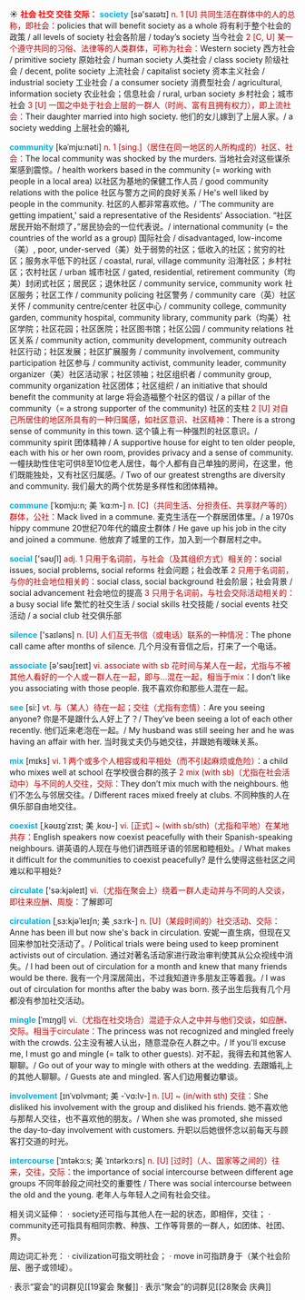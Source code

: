 ☀ <font color="red">**社会 社交 交往 交际：**</font>
<font color="sky blue">**society**</font> [sə'saɪətɪ] 
<font color="#c00000">n. 1 [U] 共同生活在群体中的人的总称，即社会：</font>policies that will benefit society as a whole 将有利于整个社会的政策 / all levels of society 社会各阶层 / today’s society 当今社会 <font color="#c00000">2 [C, U] 某一个遵守共同的习俗、法律等的人类群体，可称为社会：</font>Western society 西方社会 / primitive society 原始社会 / human society 人类社会 / class society 阶级社会 / decent, polite society 上流社会 / capitalist society 资本主义社会 / industrial society 工业社会 / a consumer society 消费型社会 / agricultural, information society 农业社会；信息社会 / rural, urban society 乡村社会；城市社会 <font color="#c00000">3 [U] 一国之中处于社会上层的一群人（时尚、富有且拥有权力），即上流社会：</font>Their daughter married into high society. 他们的女儿嫁到了上层人家。/ a society wedding 上层社会的婚礼
           
<font color="sky blue">**community**</font> [kəˈmju:nəti]
<font color="#c00000">n. 1 [sing.]（居住在同一地区的人所构成的）社区、社会：</font>The local community was shocked by the murders. 当地社会对这些谋杀案感到震惊。/ health workers based in the community (= working with people in a local area) 以社区为基地的保健工作人员 / good community relations with the police 社区与警方之间的良好关系 / He's well liked by people in the community. 社区的人都非常喜欢他。/ 'The community are getting impatient,' said a representative of the Residents' Association. “社区居民开始不耐烦了，”居民协会的一位代表说。/ international community (= the countries of the world as a group) 国际社会 / disadvantaged, low-income（美）, poor, under-served（美）处于弱势的社区；低收入的社区；贫穷的社区；服务水平低下的社区 / coastal, rural, village community 沿海社区；乡村社区；农村社区 / urban 城市社区 / gated, residential, retirement community（均美）封闭式社区；居民区；退休社区 / community service, community work 社区服务；社区工作 / community policing 社区警务 / community care（英）社区关怀 / community centre/center 社区中心 / community college, community garden, community hospital, community library, community park（均美）社区学院；社区花园；社区医院；社区图书馆；社区公园 / community relations 社区关系 / community action, community development, community outreach 社区行动；社区发展；社区扩展服务 / community involvement, community participation 社区参与 / community activist, community leader, community organizer（美）社区活动家；社区领袖；社区组织者 / community group, community organization 社区团体；社区组织 / an initiative that should benefit the community at large 将会造福整个社区的倡议 / a pillar of the community（= a strong supporter of the community) 社区的支柱 <font color="#c00000">2 [U] 对自己所居住的地区所具有的一种归属感，如社区意识、社区精神：</font>There is a strong sense of community in this town. 这个镇上有一种强烈的社区意识。/ community spirit 团体精神 / A supportive house for eight to ten older people, each with his or her own room, provides privacy and a sense of community. 一幢扶助性住宅可供8至10位老人居住，每个人都有自己单独的房间，在这里，他们既能独处，又有社区归属感。/ Two of our greatest strengths are diversity and community. 我们最大的两个优势是多样性和团体精神。
           
<font color="sky blue">**commune**</font> [ˈkɒmju:n; 美 ˈkɑ:m-]
<font color="#c00000">n. [C]（共同生活、分担责任、共享财产等的）群体，公社：</font>Mack lived in a commune. 麦克生活在一个群居团体里。/ a 1970s hippy commune 20世纪70年代的嬉皮士群体 / He gave up his job in the city and joined a commune. 他放弃了城里的工作，加入到一个群居村之中。

<font color="sky blue">**social**</font> ['səʊʃl] 
<font color="#c00000">adj. 1 只用于名词前，与社会（及其组织方式）相关的：</font>social issues, social problems, social reforms 社会问题；社会改革 <font color="#c00000">2 只用于名词前，与你的社会地位相关的：</font>social class, social background 社会阶层；社会背景 / social advancement 社会地位的提高 <font color="#c00000">3 只用于名词前，与社会交际活动相关的：</font>a busy social life 繁忙的社交生活 / social skills 社交技能 / social events 社交活动 / a social club 社交俱乐部

<font color="sky blue">**silence**</font> ['saɪləns] 
<font color="#c00000">n. [U] 人们互无书信（或电话）联系的一种情况：</font>The phone call came after months of silence. 几个月没有音信之后，打来了一个电话。

<font color="sky blue">**associate**</font> [ə'səʊʃɪeɪt] 
<font color="#c00000">vi. associate with sb 花时间与某人在一起，尤指与不被其他人看好的一个人或一群人在一起，即与…混在一起，相当于mix：</font>I don’t like you associating with those people. 我不喜欢你和那些人混在一起。

<font color="sky blue">**see**</font> [si:] 
<font color="#c00000">vt. 与（某人）待在一起；交往（尤指有恋情）：</font>Are you seeing anyone? 你是不是跟什么人好上了？/ They’ve been seeing a lot of each other recently. 他们近来老泡在一起。/ My husband was still seeing her and he was having an affair with her. 当时我丈夫仍与她交往，并跟她有暧昧关系。

<font color="sky blue">**mix**</font> [mɪks] 
<font color="#c00000">vi. 1 两个或多个人相容或和平相处（而不引起麻烦或危险）：</font>a child who mixes well at school 在学校很合群的孩子 <font color="#c00000">2 mix (with sb)（尤指在社会活动中）与不同的人交往，交际：</font>They don’t mix much with the neighbours. 他们不怎么与邻居交往。/ Different races mixed freely at clubs. 不同种族的人在俱乐部自由地交往。
           
<font color="sky blue">**coexist**</font> [ˌkəʊɪgˈzɪst; 美 ˌkoʊ-]
<font color="#c00000">vi. [正式] ~ (with sb/sth)（尤指和平地）在某地共存：</font>English speakers now coexist peacefully with their Spanish-speaking neighbours. 讲英语的人现在与他们讲西班牙语的邻居和睦相处。/ What makes it difficult for the communities to coexist peacefully? 是什么使得这些社区之间难以和平相处?

<font color="sky blue">**circulate**</font> ['sə:kjəleɪt] 
<font color="#c00000">vi.（尤指在聚会上）绕着一群人走动并与不同的人交谈，即往来应酬、周旋：</font>了解即可 
                      
<font color="sky blue">**circulation**</font> [ˌsɜ:kjəˈleɪʃn; 美 ˌsɜ:rk-]
<font color="#c00000">n. [U]（某段时间的）社交活动、交际：</font>Anne has been ill but now she's back in circulation. 安妮一直生病，但现在又回来参加社交活动了。/ Political trials were being used to keep prominent activists out of circulation. 通过对著名活动家进行政治审判使其从公众视线中消失。/ I had been out of circulation for a month and knew that many friends would be there. 我有一个月深居简出，不过我知道许多朋友正等着我。/ I was out of circulation for months after the baby was born. 孩子出生后我有几个月都没有参加社交活动。
 
<font color="sky blue">**mingle**</font> [ˈmɪŋgl]
<font color="#c00000">vi.（尤指在社交场合）混迹于众人之中并与他们交谈，如应酬、交际。相当于circulate：</font>The princess was not recognized and mingled freely with the crowds. 公主没有被人认出，随意混杂在人群之中。/ If you'll excuse me, I must go and mingle (= talk to other guests). 对不起，我得去和其他客人聊聊。/ Go out of your way to mingle with others at the wedding. 去跟婚礼上的其他人聊聊。/ Guests ate and mingled. 客人们边用餐边攀谈。
                      
<font color="sky blue">**involvement**</font> [ɪnˈvɒlvmənt; 美 -ˈvɑ:lv-]
<font color="#c00000">n. [U] ~ (in/with sth) 交往：</font>She disliked his involvement with the group and disliked his friends. 她不喜欢他与那帮人交往，也不喜欢他的朋友。/ When she was promoted, she missed the day-to-day involvement with customers. 升职以后她很怀念以前每天与顾客打交道的时光。

<font color="sky blue">**intercourse**</font> [ˈɪntəkɔ:s; 美 ˈɪntərkɔ:rs]
<font color="#c00000">n. [U] [过时]（人、国家等之间的）往来，交往，交际：</font>the importance of social intercourse between different age groups 不同年龄段之间社交的重要性 / There was social intercourse between the old and the young. 老年人与年轻人之间有社会交往。

相关词义延伸：
· society还可指与其他人在一起的状态，即相伴，交往；
· community还可指具有相同宗教、种族、工作等背景的一群人，如团体、社团、界。

周边词汇补充：
· civilization可指文明社会；
· move in可指跻身于（某个社会阶层、圈子或领域）。

· 表示“宴会”的词群见[[19宴会 聚餐]]
· 表示“聚会”的词群见[[28聚会 庆典]]
